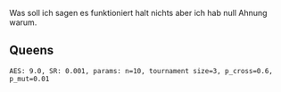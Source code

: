 Was soll ich sagen es funktioniert halt nichts aber ich hab null Ahnung warum.
## Queens
```
AES: 9.0, SR: 0.001, params: n=10, tournament size=3, p_cross=0.6, p_mut=0.01

```